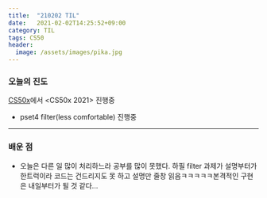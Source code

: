 ```yaml
---
title:  "210202 TIL"
date:   2021-02-02T14:25:52+09:00
category: TIL
tags: CS50
header:
  image: /assets/images/pika.jpg
---
```


<h3>오늘의 진도</h3>

[CS50x](https://cs50.harvard.edu/x/2021/)에서 <CS50x 2021> 진행중

 - pset4 filter(less comfortable) 진행중

<hr>

<h3>배운 점</h3>

 - 오늘은 다른 일 많이 처리하느라 공부를 많이 못했다. 하필 filter 과제가 설명부터가 한트럭이라 코드는 건드리지도 못 하고 설명만 줄창 읽음ㅋㅋㅋㅋㅋ본격적인 구현은 내일부터가 될 것 같다...
